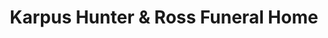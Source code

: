 ---
title: "Karpus Hunter & Ross Funeral Home"
url: /alpena/karpus-hunter-and-ross-funeral-home/
shop: funeral directors
---